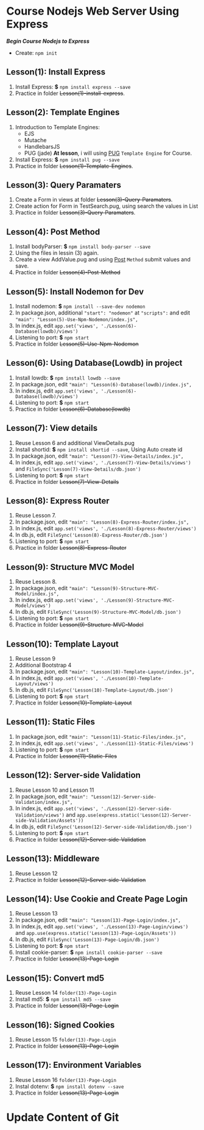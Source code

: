 # Course Nodejs Web Server Using Express
***Begin Course Nodejs to Express***
* Create: `npm init`

## Lesson(1): Install Express
1. Install Express: **$** `npm install express --save`
2. Practice in folder ~~Lesson(1)-install-express~~.

## Lesson(2): Template Engines
1. Introduction to Template Engines:
    * EJS
    * Mutache
    * HandlebarsJS
    * PUG (jade)
 **At lesson**, i will using [PUG](https://pugjs.org/api/getting-started.html) `Template Engine` for Course.
2. Install Express: **$** `npm install pug --save`
3. Practice in folder ~~Lesson(1)-Template-Engines~~.

## Lesson(3): Query Paramaters
1. Create a Form in views at folder ~~Lesson(3)-Query-Paramaters~~.
2. Create action for Form in TestSearch.pug, using search the values in List
3. Practice in folder ~~Lesson(3)-Query-Paramaters~~.

## Lesson(4): Post Method
1. Install bodyParser: **$** `npm install body-parser --save`
2. Using the files in lessin (3) again.
3. Create a view AddValue.pug and using [Post](http://expressjs.com/en/5x/api.html#express) `Method` submit values and save.
4. Practice in folder ~~Lesson(4)-Post-Method~~

## Lesson(5): Install Nodemon for Dev
1. Install nodemon: **$** `npm install --save-dev nodemon`
2. In package.json, additional `"start": "nodemon"` at `"scripts":` and edit `"main": "Lesson(5)-Use-Npm-Nodemon/index.js",`
3. In index.js, edit `app.set('views', './Lesson(6)-Database(lowdb)/views')`
4. Listening to port: **$** `npm start` 
5. Practice in folder ~~Lesson(5)-Use-Npm-Nodemon~~

## Lesson(6): Using Database(Lowdb) in project
1. Install lowdb: **$** `npm install lowdb --save`
2. In package.json, edit `"main": "Lesson(6)-Database(lowdb)/index.js",`
3. In index.js, edit `app.set('views', './Lesson(6)-Database(lowdb)/views')`
4. Listening to port: **$** `npm start`
5. Practice in folder ~~Lesson(6)-Database(lowdb)~~

## Lesson(7): View details
1. Reuse Lesson 6 and additional ViewDetails.pug
2. Install shortid: **$** `npm install shortid --save`, Using Auto create id
3. In package.json, edit `"main": "Lesson(7)-View-Details/index.js",`
4. In index.js, edit `app.set('views', './Lesson(7)-View-Details/views')` and `FileSync('Lesson(7)-View-Details/db.json')`
5. Listening to port: **$** `npm start`
6. Practice in folder ~~Lesson(7)-View-Details~~

## Lesson(8): Express Router
1. Reuse Lesson 7.
2. In package.json, edit `"main": "Lesson(8)-Express-Router/index.js",`
3. In index.js, edit `app.set('views', './Lesson(8)-Express-Router/views')`
4. In db.js, edit `FileSync('Lesson(8)-Express-Router/db.json')`
5. Listening to port: **$** `npm start`
6. Practice in folder ~~Lesson(8)-Express-Router~~

## Lesson(9): Structure MVC Model
1. Reuse Lesson 8.
2. In package.json, edit `"main": "Lesson(9)-Structure-MVC-Model/index.js",`
3. In index.js, edit `app.set('views', './Lesson(9)-Structure-MVC-Model/views')`
4. In db.js, edit `FileSync('Lesson(9)-Structure-MVC-Model/db.json')`
5. Listening to port: **$** `npm start`
6. Practice in folder ~~Lesson(9)-Structure-MVC-Model~~

## Lesson(10): Template Layout
1. Reuse Lesson 9
2. Additional Bootstrap 4
3. In package.json, edit `"main": "Lesson(10)-Template-Layout/index.js",`
4. In index.js, edit `app.set('views', './Lesson(10)-Template-Layout/views')` 
5. In db.js, edit `FileSync('Lesson(10)-Template-Layout/db.json')`
6. Listening to port: **$** `npm start`
7. Practice in folder ~~Lesson(10)-Template-Layout~~

## Lesson(11): Static Files
1. In package.json, edit `"main": "Lesson(11)-Static-Files/index.js",`
2. In index.js, edit `app.set('views', './Lesson(11)-Static-Files/views')`
3. Listening to port: **$** `npm start`
4. Practice in folder ~~Lesson(11)-Static-Files~~

## Lesson(12): Server-side Validation
1. Reuse Lesson 10 and Lesson 11
2. In package.json, edit `"main": "Lesson(12)-Server-side-Validation/index.js",`
3. In index.js, edit `app.set('views', './Lesson(12)-Server-side-Validation/views')` and `app.use(express.static('Lesson(12)-Server-side-Validation/Assets'))`
4. In db.js, edit `FileSync('Lesson(12)-Server-side-Validation/db.json')`
5. Listening to port: **$** `npm start`
6. Practice in folder ~~Lesson(12)-Server-side-Validation~~

## Lesson(13): Middleware
1. Reuse Lesson 12
2. Practice in folder ~~Lesson(12)-Server-side-Validation~~

## Lesson(14): Use Cookie and Create Page Login
1. Reuse Lesson 13
2. In package.json, edit `"main": "Lesson(13)-Page-Login/index.js",`
3. In index.js, edit `app.set('views', './Lesson(13)-Page-Login/views')` and `app.use(express.static('Lesson(13)-Page-Login/Assets'))`
4. In db.js, edit `FileSync('Lesson(13)-Page-Login/db.json')`
5. Listening to port: **$** `npm start`
6. Install cookie-parser: **$** `npm install cookie-parser --save`
7. Practice in folder ~~Lesson(13)-Page-Login~~

## Lesson(15): Convert md5
1. Reuse Lesson 14 `folder(13)-Page-Login`
2. Install md5: **$** `npm install md5 --save`
3. Practice in folder ~~Lesson(13)-Page-Login~~

## Lesson(16): Signed Cookies
1. Reuse Lesson 15 `folder(13)-Page-Login`
2. Practice in folder ~~Lesson(13)-Page-Login~~

## Lesson(17): Environment Variables
1. Reuse Lesson 16 `folder(13)-Page-Login`
2. Instal dotenv: **$** `npm install dotenv --save`
3. Practice in folder ~~Lesson(13)-Page-Login~~

# Update Content of Git